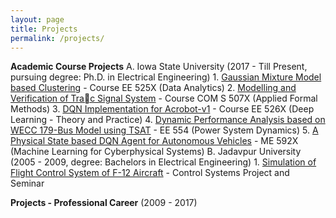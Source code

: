 ```yaml
---
layout: page
title: Projects
permalink: /projects/
---
```


**Academic Course Projects** 
	A. Iowa State University (2017 - Till Present, pursuing degree: Ph.D. in Electrical Engineering)
		1. [Gaussian Mixture Model based Clustering](gmm.pdf) - Course EE 525X (Data Analytics)
		2. [Modelling and Verification of Trac Signal System](fmethods.pdf) - Course COM S 507X (Applied Formal Methods)
		3. [DQN Implementation for Acrobot-v1](acrobot.pdf) - Course EE 526X (Deep Learning - Theory and Practice)
		4. [Dynamic Performance Analysis based on WECC 179-Bus Model using TSAT](179bus.pdf) - EE 554 (Power System Dynamics) 
		5. [A Physical State based DQN Agent for Autonomous Vehicles](landshark.pdf) - ME 592X (Machine Learning for Cyberphysical Systems)
	B. Jadavpur University (2005 - 2009, degree: Bachelors in Electrical Engineering)
		1. [Simulation of Flight Control System of F-12 Aircraft](fcs.pdf) - Control Systems Project and Seminar

**Projects - Professional Career** (2009 - 2017)


